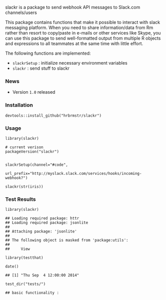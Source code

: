 slackr is a package to send webhook API messages to Slack.com channels/users

This package contains functions that make it possible to interact with slack messaging platform. When you need to share information/data from Rm rather than resort to copy/paste in e-mails or other services like Skype, you can use this package to send well-formatted output from multiple R objects and expressions to all teammates at the same time with little effort.

The following functions are implemented:

-   `slackrSetup` : initialize necessary environment variables
-   `slackr` : send stuff to slackr

### News

-   Version `1.0` released

### Installation

``` {.r}
devtools::install_github("hrbrmstr/slackr")
```

### Usage

``` {.r}
library(slackr)

# current verison
packageVersion("slackr")


slackrSetup(channel="#code", 
            url_prefix="http://myslack.slack.com/services/hooks/incoming-webhook?")

slackr(str(iris))
```

### Test Results

``` {.r}
library(slackr)
```

    ## Loading required package: httr
    ## Loading required package: jsonlite
    ## 
    ## Attaching package: 'jsonlite'
    ## 
    ## The following object is masked from 'package:utils':
    ## 
    ##     View

``` {.r}
library(testthat)

date()
```

    ## [1] "Thu Sep  4 12:00:00 2014"

``` {.r}
test_dir("tests/")
```

    ## basic functionality :
